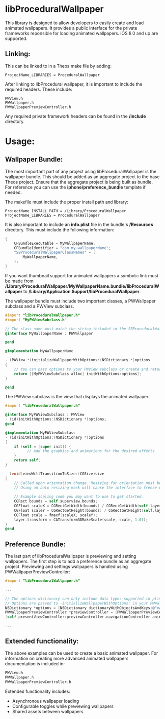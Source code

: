 # libProceduralWallpaper

This library is designed to allow developers to easily create and load animated wallpapers. It provides a public interface for the private frameworks reponsible for loading animated wallpapers. iOS 8.0 and up are supported.

## Linking:

This can be linked to in a Theos make file by adding:
```
ProjectName_LIBRARIES = ProceduralWallpaper
```

After linking to libProcedural wallpaper, it is important to include the required headers. These include:
```
PWView.h
PWWallpaper.h
PWWallpaperPreviewController.h
```

Any required private framework headers can be found in the **/include** directory.

# Usage:

## Wallpaper Bundle:

The most important part of any project using libProceduralWallpaper is the wallpaper bundle. This should be added as an aggregate project to the base Theos project. Ensure that the aggregate project is being built as bundle. For reference you can use the **iphone/preference_bundle** template if needed.

The makefile must include the proper install path and library:
```
ProjectName_INSTALL_PATH = /Library/ProceduralWallpaper
ProjectName_LIBRARIES = ProceduralWallpaper
```

It is also important to include an **info.plist** file in the bundle's **/Resources** directory. This must include the following information:
```Objective-C
{
	CFBundleExecutable = MyWallpaperName;
	CFBundleIdentifier = "com.my.wallpaperName";
	"SBProceduralWallpaperClassNames" = (
		MyWallpaperName,
	);
}
```

If you want thumbnail support for animated wallpapers a symbolic link must be made from **/Library/ProceduralWallpaper/MyWallpaperName.bundle/libProceduralWallpaper** to **/Library/Application Support/libProceduralWallpaper**.

The wallpaper bundle must include two important classes, a PWWallpaper subclass and a PWView subclass.
```Objective-C
#import "libProceduralWallpaper.h"
#import "MyPWViewSubclass.h"

// The class name must match the string included in the SBProceduralWallpaperClassNames array
@interface MyWallpaperName : PWWallpaper

@end

@implementation MyWallpaperName

- (PWView *)initializeWallpaperWithOptions:(NSDictionary *)options
{
    // You can pass options to your PWView subclass or create and return a different animated wallpaper depending on the information passed in the options dictionary
    return [[MyPWViewSubclass alloc] initWithOptions:options];
}

@end
```
The PWView subclass is the view that displays the animated wallpaper.
```Objective-C
#import "libProceduralWallpaper.h"

@interface MyPWViewSubclass : PWView
- (id)initWithOptions:(NSDictionary *)options;
@end

@implementation MyPWViewSubclass
- (id)initWithOptions:(NSDictionary *)options
{
    if (self = [super init]) {
          // Add the graphics and animations for the desired effects
    }
    return self;
}

- (void)viewWillTransitionToSize:(CGSize)size
{
    // Called upon orientation change. Resizing for orientation must be handled manually using this method.
    // Using an auto resizing mask will cause the interface to freeze upon orientation change.
    
    // Example scaling code you may want to use to get started.
    CGRect bounds = self.superview.bounds;
    CGFloat scaleX = CGRectGetWidth(bounds) / CGRectGetWidth(self.layer.bounds);
    CGFloat scaleY = CGRectGetHeight(bounds) / CGRectGetHeight(self.layer.bounds);
    CGFloat scale = fmaxf(scaleX, scaleY);
    layer.transform = CATransform3DMakeScale(scale, scale, 1.0f);
}
@end
```

## Preference Bundle:

The last part of libProceduralWallpaper is previewing and setting wallpapers. The first step is to add a preference bundle as an aggregate project. Previewing and settings wallpapers is handled using PWWallpaperPreviewController:
```Objective-C
#import "libProceduralWallpaper.h"

...

// The options dictionary can only include data types supported in plist files.
// Options are passed to -initializeWallpaperWithOptions: in your PWWallpaper subclass
NSDictionary *options = [NSDictionary dictionaryWithObjectsAndKeys:@"valueIWantToPass", @"keyIWantToPass", nil];
PWWallpaperPreviewController *previewController = [PWWallpaperPreviewController controllerWithIdentifier:@"MyWallpaperName" options:options asyncWallpaperLoading:NO];
[self presentViewController:previewController.navigationController animated:YES completion:nil];

...

```

## Extended functionality:

The above examples can be used to create a basic animated wallpaper. For information on creating more advanced animated wallpapers documentation is included in:
```Objective-C
PWView.h
PWWallpaper.h
PWWallpaperPreviewController.h
```

Extended functionality includes:
* Asynchronous wallpaper loading
* Configurable toggles while previewing wallpapers
* Shared assets between wallpapers
